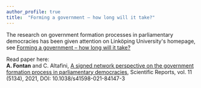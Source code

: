 ```yaml
---
author_profile: true
title:  "Forming a government – how long will it take?"
---
```



The research on government formation processes in parliamentary democracies has been given attention on Linköping University's homepage, see [Forming a government – how long will it take?](https://liu.se/en/news-item/hur-lang-tid-tar-det-att-bilda-regering-efter-ett-val)

Read paper here:\
**A. Fontan** and C. Altafini, [A signed network perspective on the government formation process in parliamentary democracies](https://www.nature.com/articles/s41598-021-84147-3), Scientific Reports, vol. 11 (5134), 2021, DOI: 10.1038/s41598-021-84147-3


